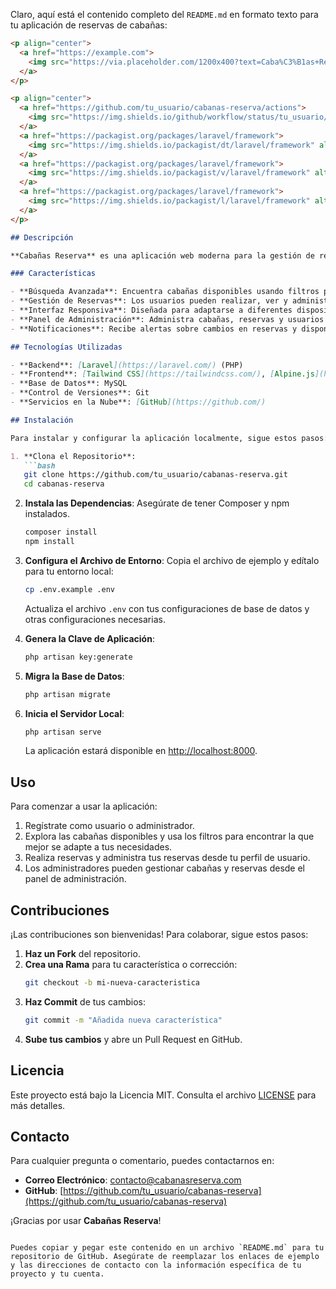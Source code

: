 Claro, aquí está el contenido completo del `README.md` en formato texto para tu aplicación de reservas de cabañas:

```markdown
<p align="center">
  <a href="https://example.com">
    <img src="https://via.placeholder.com/1200x400?text=Caba%C3%B1as+Reserva" width="800" alt="Cabañas Reserva Banner">
  </a>
</p>

<p align="center">
  <a href="https://github.com/tu_usuario/cabanas-reserva/actions">
    <img src="https://img.shields.io/github/workflow/status/tu_usuario/cabanas-reserva/CI" alt="Build Status">
  </a>
  <a href="https://packagist.org/packages/laravel/framework">
    <img src="https://img.shields.io/packagist/dt/laravel/framework" alt="Total Downloads">
  </a>
  <a href="https://packagist.org/packages/laravel/framework">
    <img src="https://img.shields.io/packagist/v/laravel/framework" alt="Latest Stable Version">
  </a>
  <a href="https://packagist.org/packages/laravel/framework">
    <img src="https://img.shields.io/packagist/l/laravel/framework" alt="License">
  </a>
</p>

## Descripción

**Cabañas Reserva** es una aplicación web moderna para la gestión de reservas de cabañas. Permite a los usuarios buscar, reservar y gestionar alojamientos en un entorno amigable y eficiente. La aplicación está construida con Laravel y Tailwind CSS para ofrecer una experiencia de usuario excelente tanto en dispositivos móviles como en escritorio.

### Características

- **Búsqueda Avanzada**: Encuentra cabañas disponibles usando filtros por ubicación, fechas y características.
- **Gestión de Reservas**: Los usuarios pueden realizar, ver y administrar sus reservas de manera sencilla.
- **Interfaz Responsiva**: Diseñada para adaptarse a diferentes dispositivos y tamaños de pantalla.
- **Panel de Administración**: Administra cabañas, reservas y usuarios desde un panel centralizado.
- **Notificaciones**: Recibe alertas sobre cambios en reservas y disponibilidad.

## Tecnologías Utilizadas

- **Backend**: [Laravel](https://laravel.com/) (PHP)
- **Frontend**: [Tailwind CSS](https://tailwindcss.com/), [Alpine.js](https://alpinejs.dev/)
- **Base de Datos**: MySQL
- **Control de Versiones**: Git
- **Servicios en la Nube**: [GitHub](https://github.com/)

## Instalación

Para instalar y configurar la aplicación localmente, sigue estos pasos:

1. **Clona el Repositorio**:
   ```bash
   git clone https://github.com/tu_usuario/cabanas-reserva.git
   cd cabanas-reserva
   ```

2. **Instala las Dependencias**:
   Asegúrate de tener Composer y npm instalados.
   ```bash
   composer install
   npm install
   ```

3. **Configura el Archivo de Entorno**:
   Copia el archivo de ejemplo y edítalo para tu entorno local:
   ```bash
   cp .env.example .env
   ```

   Actualiza el archivo `.env` con tus configuraciones de base de datos y otras configuraciones necesarias.

4. **Genera la Clave de Aplicación**:
   ```bash
   php artisan key:generate
   ```

5. **Migra la Base de Datos**:
   ```bash
   php artisan migrate
   ```

6. **Inicia el Servidor Local**:
   ```bash
   php artisan serve
   ```

   La aplicación estará disponible en [http://localhost:8000](http://localhost:8000).

## Uso

Para comenzar a usar la aplicación:

1. Regístrate como usuario o administrador.
2. Explora las cabañas disponibles y usa los filtros para encontrar la que mejor se adapte a tus necesidades.
3. Realiza reservas y administra tus reservas desde tu perfil de usuario.
4. Los administradores pueden gestionar cabañas y reservas desde el panel de administración.

## Contribuciones

¡Las contribuciones son bienvenidas! Para colaborar, sigue estos pasos:

1. **Haz un Fork** del repositorio.
2. **Crea una Rama** para tu característica o corrección:
   ```bash
   git checkout -b mi-nueva-caracteristica
   ```
3. **Haz Commit** de tus cambios:
   ```bash
   git commit -m "Añadida nueva característica"
   ```
4. **Sube tus cambios** y abre un Pull Request en GitHub.


## Licencia

Este proyecto está bajo la Licencia MIT. Consulta el archivo [LICENSE](LICENSE) para más detalles.

## Contacto

Para cualquier pregunta o comentario, puedes contactarnos en:

- **Correo Electrónico**: contacto@cabanasreserva.com
- **GitHub**: [https://github.com/tu_usuario/cabanas-reserva](https://github.com/tu_usuario/cabanas-reserva)

¡Gracias por usar **Cabañas Reserva**!
```

Puedes copiar y pegar este contenido en un archivo `README.md` para tu repositorio de GitHub. Asegúrate de reemplazar los enlaces de ejemplo y las direcciones de contacto con la información específica de tu proyecto y tu cuenta.
